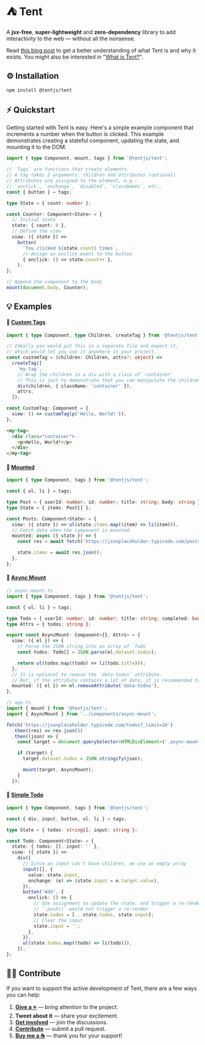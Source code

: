 # ⛺ Tent

A **jsx-free**, **super-lightweight** and **zero-dependency** library to add interactivity to the web &mdash; without all the nonsense.

Read [this blog post](https://www.itsmeseb.dev/2024/01/03/tent.html) to get a better understanding of what Tent is and why it exists. You might also be interested in "[What is Tent?](https://tentjs.github.io/docs/what-is-it.html)".

## ⚙️ Installation

```bash
npm install @tentjs/tent
```

## ⚡ Quickstart

Getting started with Tent is easy. Here's a simple example component that increments a number when the button is clicked. This example demonstrates creating a stateful component, updating the state, and mounting it to the DOM.

```typescript
import { type Component, mount, tags } from '@tentjs/tent';

// `Tags` are functions that create elements.
// A tag takes 2 arguments: children and attributes (optional)
// Attributes are assigned to the element, e.g.:
// `onclick`, `onchange`, `disabled`, `classNames`, etc..
const { button } = tags;

type State = { count: number };

const Counter: Component<State> = {
  // Initial state
  state: { count: 0 },
  // Define the view
  view: ({ state }) =>
    button(
      `You clicked ${state.count} times`,
      // Assign an onclick event to the button
      { onclick: () => state.count++ },
    ),
};

// Append the component to the body
mount(document.body, Counter);
```

## 💡 Examples

#### 📖 [Custom Tags](#custom-tags)

```typescript
import { type Component, type Children, createTag } from '@tentjs/tent';

// Ideally you would put this in a separate file and export it,
// which would let you use it anywhere in your project.
const customTag = (children: Children, attrs?: object) =>
  createTag([
    'my-tag',
    // Wrap the children in a div with a class of 'container'
    // This is just to demonstrate that you can manipulate the children
    div(children, { className: 'container' }),
    attrs,
  ]);

const CustomTag: Component = {
  view: () => customTag(p('Hello, World!')),
};
```

```html
<my-tag>
  <div class="container">
    <p>Hello, World!</p>
  </div>
</my-tag>
```

#### 📖 [Mounted](#mounted)

```typescript
import { type Component, tags } from '@tentjs/tent';

const { ul, li } = tags;

type Post = { userId: number; id: number; title: string; body: string };
type State = { items: Post[] };

const Posts: Component<State> = {
  view: ({ state }) => ul(state.items.map((item) => li(item))),
  // Fetch data when the component is mounted
  mounted: async ({ state }) => {
    const res = await fetch('https://jsonplaceholder.typicode.com/posts');

    state.items = await res.json();
  },
};
```

#### 📖 [Async Mount](#async-mount)

```typescript
// async-mount.ts
import { type Component, tags } from '@tentjs/tent';

const { ul, li } = tags;

type Todo = { userId: number; id: number; title: string; completed: boolean };
type Attrs = { todos: string };

export const AsyncMount: Component<{}, Attrs> = {
  view: ({ el }) => {
    // Parse the JSON string into an array of `Todo`
    const todos: Todo[] = JSON.parse(el.dataset.todos);

    return ul(todos.map((todo) => li(todo.title)));
  },
  // It is optional to remove the `data-todos` attribute.
  // But, if the attribute contains a lot of data, it is recommended to remove it.
  mounted: ({ el }) => el.removeAttribute('data-todos'),
};

// app.ts
import { mount } from '@tentjs/tent';
import { AsyncMount } from '../components/async-mount';

fetch('https://jsonplaceholder.typicode.com/todos?_limit=10')
  .then((res) => res.json())
  .then((json) => {
    const target = document.querySelector<HTMLDivElement>('.async-mount');

    if (target) {
      target.dataset.todos = JSON.stringify(json);

      mount(target, AsyncMount);
    }
  });
```

#### 📖 [Simple Todo](#simple-todo)

```typescript
import { type Component, tags } from '@tentjs/tent';

const { div, input, button, ul, li } = tags;

type State = { todos: string[]; input: string };

const Todo: Component<State> = {
  state: { todos: [], input: '' },
  view: ({ state }) =>
    div([
      // Since an input can't have children, we use an empty array
      input([], {
        value: state.input,
        onchange: (e) => (state.input = e.target.value),
      }),
      button('Add', {
        onclick: () => {
          // Use assignment to update the state, and trigger a re-render,
          // `.push()` would not trigger a re-render
          state.todos = [...state.todos, state.input];
          // Clear the input
          state.input = '';
        },
      }),
      ul(state.todos.map((todo) => li(todo))),
    ]),
};
```

## 👍🏻 Contribute

If you want to support the active development of Tent, there are a few ways you can help:

1. [**Give a ⭐**](https://github.com/tentjs/tent/stargazers) &mdash; bring attention to the project.
2. **Tweet about it** &mdash; share your excitement.
3. [**Get involved**](https://github.com/tentjs/tent/discussions) &mdash; join the discussions.
4. [**Contribute**](https://github.com/tentjs/tent/pulls) &mdash; submit a pull request.
5. [**Buy me a ☕**](https://www.buymeacoffee.com/sebkolind) &mdash; thank you for your support!
